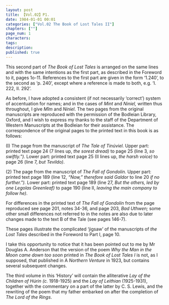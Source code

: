```yaml
---
layout: post
title: 【Vol.02】P1.
date: 1984-01-01 00:01
categories: ["Vol.02 The Book of Lost Tales II"]
chapters: [""]
page_num: 1
characters: 
tags: 
description: 
published: true
---
```


<p style="text-indent: 0;">
This second part of <I>The Book of Lost Tales </I>is arranged on the same lines and with the same intentions as the first part, as described in the Foreword to it, pages 1o-11. References to the first part are given in the form ‘1.240’, to the second as ‘p. 240’, except where a reference is made to both, e.g. ‘I. 222, II. 292’.
</p>

As before, I have adopted a consistent (if not necessarily ‘correct’) system of accentuation for names; and in the cases of <I>Mint</I> and <I>Niniel,</I> written thus throughout, I give <I>Mîm</I> and <I>Niniel</I>.
The two pages from the original manuscripts are reproduced with the permission of the Bodleian Library, Oxford, and I wish to express my thanks to the staff of the Department of Western Manuscripts at the Bodleian for their assistance. The correspondence of the original pages to the printed text in this book is as follows:

(I) The page from the manuscript of <I>The Tale of Tinúviel.</I> Upper part: printed text page 24 (7 lines up, <I>the sorest dread)</I> to page 25 (line 3, <I>so swiftly.”).</I> Lower part: printed text page 25 (II lines up, <I>the harsh voice)</I> to page 26 (line 7, <I>but Tevildo)</I>.

(2) The page from the manuscript of <I>The Fall of Gondolin.</I> Upper part: printed text page 189 (line 12, <I>“Now,” therefore said Galdor</I> to line 20 <I>if no further.”).</I> Lower part: printed text page 189 (line 27, <I>But the others, led by one Legolas Greenleaf)</I> to page 190 (line II, <I>leaving the main company to follow he)</I>.

For differences in the printed text of <I>The Fall of Gondolin</I> from the page reproduced see page 201, notes 34-36, and page 203, <I>Bad Uthwen;</I> some other small differences not referred to in the notes are also due to later changes made to the text B of the Tale (see pages 146-7).

These pages illustrate the complicated ‘jigsaw’ of the manuscripts of <I>the Lost Tales</I> described in the Foreword to Part I, page 10.

I take this opportunity to notice that it has been pointed out to me by Mr Douglas A. Anderson that the version of the poem <I>Why the Man in the Moon came down too soon</I> printed in <I>The Book of Lost Tales I</I> is not, as I supposed, that published in A <I>Northern Venture</I> in 1923, but contains several subsequent changes.

The third volume in this ‘History’ will contain the alliterative <I>Lay of the Children of Húrin (c.</I> 1918-1925) and the <I>Lay of Leithian</I> (1925-1931), together with the commentary on a part of the latter by C. S. Lewis, and the rewriting of the poem that my father embarked on after the completion of <I>The Lord of the Rings</I>.

